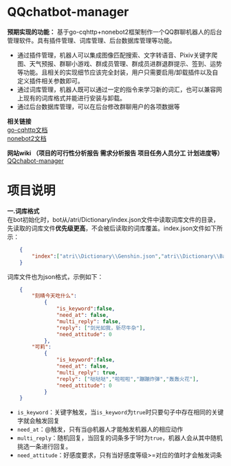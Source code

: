 # QQchatbot-manager

**预期实现的功能：** 基于go-cqhttp+nonebot2框架制作一个QQ群聊机器人的后台管理软件。具有插件管理、词库管理、后台数据库管理等功能。  
+ 通过插件管理，机器人可以集成图像匹配搜索、文字转语音、Pixiv关键字爬图、天气预报、群聊小游戏、群成员管理、群成员进群退群提示、签到、运势等功能。且相关的实现细节应该完全封装，用户只需要启用/卸载插件以及自定义插件相关参数即可。
+ 通过词库管理，机器人既可以通过一定的指令来学习新的词汇，也可以兼容网上现有的词库格式并能进行安装与卸载。
+ 通过后台数据库管理，可以在后台修改群聊用户的各项数据等  

**相关链接**  
[go-cqhttp文档](https://docs.go-cqhttp.org/)  
[nonebot2文档](https://v2.nonebot.dev/)

**网站wiki （项目的可行性分析报告 需求分析报告 项目任务人员分工 计划进度等）**  
[QQchabot-manager](https://亚托莉.com)


# 项目说明
**一.词库格式**  
在bot初始化时，bot从/atri/Dictionary/index.json文件中读取词库文件的目录，先读取的词库文件**优先级更高**，不会被后读取的词库覆盖。index.json文件如下所示：  
```json
    {
        "index":["atri\\Dictionary\\Genshin.json","atri\\Dictionary\\Base.json"]
    }
```
词库文件也为json格式，示例如下：
```json
    {
        "刻晴今天吃什么":
            {
                "is_keyword":false,
                "need_at": false,
                "multi_reply": false,
                "reply": ["剑光如我，斩尽牛杂"],
                "need_attitude": 0
            },
        "可莉":
            {
                "is_keyword":false,
                "need_at": false,
                "multi_reply": true,
                "reply": ["哒哒哒","啦啦啦","蹦蹦炸弹","轰轰火花"],
                "need_attitude": 0
            }
    }
```
+ `is_keyword`：关键字触发，当`is_keyword`为`true`时只要句子中存在相同的关键字就会触发回复
+ `need_at`：@触发，只有当@机器人才能触发机器人的相应动作
+ `multi_reply`：随机回复，当回复的词条多于1时为`true`，机器人会从其中随机挑选一条进行回复。
+ `need_attitude`：好感度要求，只有当好感度等级>=对应的值时才会触发词条


